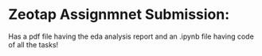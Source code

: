 # Zeotap Assignmnet Submission:
Has a pdf file having the eda analysis report and an .ipynb file having code of all the tasks!
